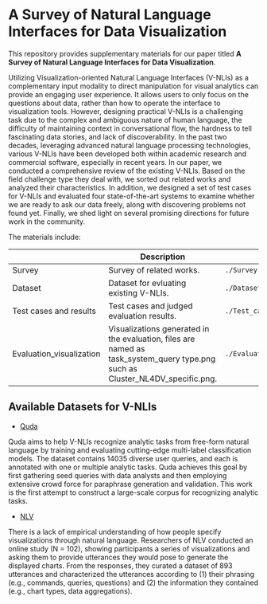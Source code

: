 # A Survey of Natural Language Interfaces for Data Visualization
This repository provides supplementary materials for our paper titled **A Survey of Natural Language Interfaces for Data Visualization**. 

Utilizing Visualization-oriented Natural Language Interfaces (V-NLIs) as a complementary input modality to direct manipulation for visual analytics can provide an engaging user experience. It allows users to only focus on the questions about data, rather than how to operate the interface to visualization tools. However, designing practical V-NLIs is a challenging task due to the complex and ambiguous nature of human language, the difficulty of maintaining context in conversational flow, the hardness to tell fascinating data stories, and lack of discoverability. In the past two decades, leveraging advanced natural language processing technologies, various V-NLIs have been developed both within academic research and commercial software, especially in recent years. In our paper, we conducted a comprehensive review of the existing V-NLIs. Based on the field challenge type they deal with, we sorted out related works and analyzed their characteristics. In addition, we designed a set of test cases for V-NLIs and evaluated four state-of-the-art systems to examine whether we are ready to ask our data freely, along with discovering problems not found yet. Finally, we shed light on several promising directions for future work in the community.

The materials include:

|                          | Description                                                                                                                   | File                                    |
|--------------------------|-------------------------------------------------------------------------------------------------------------------------------|-----------------------------------------|
| Survey                   | Survey of related works.                                                                                                      | ```./Survey.xlsx```                     |
| Dataset                  | Dataset for evluating existing V-NLIs.                                                                                        | ```./Dataset/*.csv```                   |
| Test cases and results   | Test cases and judged evaluation results.                                                                                     | ```./Test_cases_and_results.xlsx```     |
| Evaluation_visualization | Visualizations generated in the evaluation, files are named as task_system_query type.png such as Cluster_NL4DV_specific.png. | ```./Evaluation vis/*.png``` |


## Available Datasets for V-NLIs
* [Quda](https://freenli.github.io/quda/)

Quda aims to help V-NLIs recognize analytic tasks from free-form natural language by training and evaluating cutting-edge multi-label classification models. The dataset contains 14035 diverse user queries, and each is annotated with one or multiple analytic tasks. Quda achieves this goal by first gathering seed queries with data analysts and then employing extensive crowd force for paraphrase generation and validation. This work is the first attempt to construct a large-scale corpus for recognizing analytic tasks.

* [NLV](https://nlvcorpus.github.io/)

There is a lack of empirical understanding of how people specify visualizations through natural language. Researchers of NLV conducted an online study (N = 102), showing participants a series of visualizations and asking them to provide utterances they would pose to generate the displayed charts. From the responses, they curated a dataset of 893 utterances and characterized the utterances according to (1) their phrasing (e.g., commands, queries, questions) and (2) the information they contained (e.g., chart types, data aggregations). 
